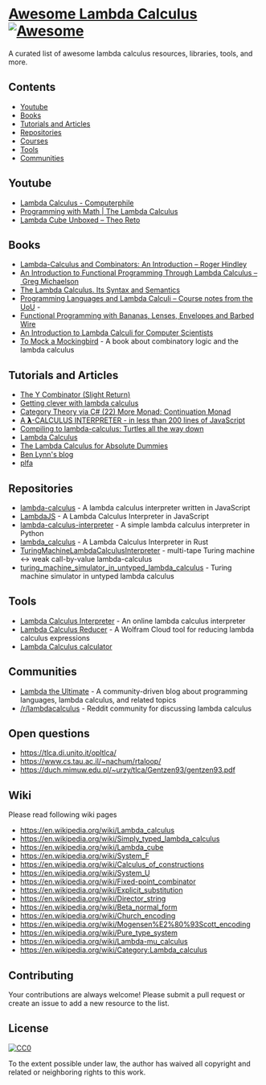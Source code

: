 # [Awesome Lambda Calculus](https://en.wikipedia.org/wiki/Lambda_calculus) [![Awesome](https://cdn.rawgit.com/sindresorhus/awesome/d7305f38d29fed78fa85652e3a63e154dd8e8829/media/badge.svg)](https://github.com/sindresorhus/awesome)

A curated list of awesome lambda calculus resources, libraries, tools, and more.

## Contents

- [Youtube](#youtube)
- [Books](#books)
- [Tutorials and Articles](#tutorials-and-articles)
- [Repositories](#repositories)
- [Courses](#courses)
- [Tools](#tools)
- [Communities](#communities)

## Youtube
- [Lambda Calculus - Computerphile](https://www.youtube.com/watch?v=eis11j_iGMs)
- [Programming with Math | The Lambda Calculus](https://www.youtube.com/watch?v=ViPNHMSUcog)
- [Lambda Cube Unboxed – Theo Reto](https://www.youtube.com/playlist?app=desktop&list=PLNwzBl6BGLwOKBFVbvp-GFjAA_ESZ--q4)

## Books

- [Lambda-Calculus and Combinators: An Introduction – Roger Hindley](https://www.amazon.com/Lambda-Calculus-Combinators-Introduction-Roger-Hindley/dp/0521898854)
- [An Introduction to Functional Programming Through Lambda Calculus – Greg Michaelson](https://www.amazon.com/Introduction-Functional-Programming-Calculus-Mathematics/dp/0486478831/ref=pd_bxgy_d_sccl_1/139-5484372-9620455?pd_rd_w=mU5uX&content-id=amzn1.sym.c51e3ad7-b551-4b1a-b43c-3cf69addb649&pf_rd_p=c51e3ad7-b551-4b1a-b43c-3cf69addb649&pf_rd_r=A82D6N3C9AQ92VHQRHCY&pd_rd_wg=Yi4ge&pd_rd_r=41860d20-e8f6-46cf-8ddc-3eb05a6854cb&pd_rd_i=0486478831&psc=1)
- [The Lambda Calculus. Its Syntax and Semantics](https://www.amazon.com/Lambda-Calculus-Syntax-Semantics-Studies/dp/184890066X/ref=sr_1_4?crid=3EVD0UV0T0N82&dib=eyJ2IjoiMSJ9.htg-ldEytwSbFC_zggESLg7HNnkp3kPpBvyEPcy4DDqbxWaWuaLERJKQGPUN8onPdSKq7iViVuu8ubcAQNc0YrbJt6kNwhHRVnAHjLkXgKDCSMtRgQNfwmtZropzYVtMpDLoGkkcwWsV0PAlYwC9gcGr69v8urPf-YYF7K-WUhF6L1SzItR6JbCW1j_XeX98sds-RMS6xaieGQce5FJUndYjvFDyu5hpCF1ZDBM9zSU.we9H9Lq2_U1_t2gszOLP5yjtJ9w8Ds_ENzIJmwjMa0g&dib_tag=se&keywords=lambda+calculus&qid=1722866110&s=books&sprefix=lambda+calculu%2Cstripbooks-intl-ship%2C222&sr=1-4)
- [Programming Languages and Lambda Calculi – Course notes from the UoU](https://www.cs.utah.edu/~mflatt/past-courses/cs7520/public_html/s06/notes.pdf) -
- [Functional Programming with Bananas, Lenses, Envelopes and Barbed Wire](http://eprints.eemcs.utwente.nl/7281/01/db-utwente-40501F46.pdf)
- [An Introduction to Lambda Calculi for Computer Scientists](https://www.cs.rochester.edu/~brown/173/readings/LCBook.pdf)
- [To Mock a Mockingbird](https://en.wikipedia.org/wiki/To_Mock_a_Mockingbird) - A book about combinatory logic and the lambda calculus

## Tutorials and Articles

- [The Y Combinator (Slight Return)](http://mvanier.livejournal.com/2897.html)
- [Getting clever with lambda calculus](http://casualjavascript.com/2015/12/18/getting-clever-with-lambda.html)
- [Category Theory via C# (22) More Monad: Continuation Monad](http://weblogs.asp.net/dixin/category-theory-via-c-sharp-22-more-monad-continuation-monad)
- [A 𝝺-CALCULUS INTERPRETER - in less than 200 lines of JavaScript](http://tadeuzagallo.com/blog/writing-a-lambda-calculus-interpreter-in-javascript/)
- [Compiling to lambda-calculus: Turtles all the way down](http://matt.might.net/articles/compiling-up-to-lambda-calculus)
- [Lambda Calculus](http://dev.stephendiehl.com/fun/lambda_calculus.html)
- [The Lambda Calculus for Absolute Dummies](http://palmstroem.blogspot.com/2012/05/lambda-calculus-for-absolute-dummies.html)
- [Ben Lynn's blog](https://crypto.stanford.edu/~blynn/lambda/)
- [plfa](https://github.com/plfa/plfa.github.io)


## Repositories

- [lambda-calculus](https://github.com/benji6/lambda-calculus) - A lambda calculus interpreter written in JavaScript
- [LambdaJS](https://github.com/loop-recur/lambdajs) - A Lambda Calculus Interpreter in JavaScript
- [lambda-calculus-interpreter](https://github.com/mtomassoli/lambda-calculus-interpreter) - A simple lambda calculus interpreter in Python
- [lambda_calculus](https://github.com/ljedrz/lambda_calculus) - A Lambda Calculus Interpreter in Rust
- [TuringMachineLambdaCalculusInterpreter](https://github.com/n-alex-goncalves/TuringMachineLambdaCalculusInterpreter) - multi-tape Turing machine <-> weak call-by-value lambda-calculus
- [turing_machine_simulator_in_untyped_lambda_calculus](https://github.com/lengyijun/turing_machine_simulator_in_untyped_lambda_calculus) - Turing machine simulator in untyped lambda calculus


## Tools

- [Lambda Calculus Interpreter](http://jacksongl.github.io/files/demo/lambda/index.htm) - An online lambda calculus interpreter
- [Lambda Calculus Reducer](https://www.wolframcloud.com/objects/microsites/LambdaCalculusReducer) - A Wolfram Cloud tool for reducing lambda calculus expressions
- [Lambda Calculus calculator](https://lambdacalc.io/)

## Communities

- [Lambda the Ultimate](http://lambda-the-ultimate.org/) - A community-driven blog about programming languages, lambda calculus, and related topics
- [/r/lambdacalculus](https://www.reddit.com/r/lambdacalculus/) - Reddit community for discussing lambda calculus

## Open questions
- https://tlca.di.unito.it/opltlca/
- https://www.cs.tau.ac.il/~nachum/rtaloop/
- https://duch.mimuw.edu.pl/~urzy/tlca/Gentzen93/gentzen93.pdf

## Wiki
Please read following wiki pages
- https://en.wikipedia.org/wiki/Lambda_calculus
- https://en.wikipedia.org/wiki/Simply_typed_lambda_calculus
- https://en.wikipedia.org/wiki/Lambda_cube
- https://en.wikipedia.org/wiki/System_F
- https://en.wikipedia.org/wiki/Calculus_of_constructions
- https://en.wikipedia.org/wiki/System_U
- https://en.wikipedia.org/wiki/Fixed-point_combinator
- https://en.wikipedia.org/wiki/Explicit_substitution
- https://en.wikipedia.org/wiki/Director_string
- https://en.wikipedia.org/wiki/Beta_normal_form
- https://en.wikipedia.org/wiki/Church_encoding
- https://en.wikipedia.org/wiki/Mogensen%E2%80%93Scott_encoding
- https://en.wikipedia.org/wiki/Pure_type_system
- https://en.wikipedia.org/wiki/Lambda-mu_calculus
- https://en.wikipedia.org/wiki/Category:Lambda_calculus
  
## Contributing

Your contributions are always welcome! Please submit a pull request or create an issue to add a new resource to the list.

## License

[![CC0](http://mirrors.creativecommons.org/presskit/buttons/88x31/svg/cc-zero.svg)](https://creativecommons.org/publicdomain/zero/1.0/)

To the extent possible under law, the author has waived all copyright and related or neighboring rights to this work.
